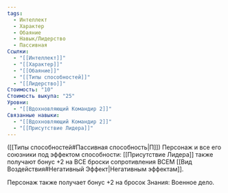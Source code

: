 ```yaml
---
tags:
  - Интеллект
  - Характер
  - Обаяние
  - Навык/Лидерство
  - Пассивная
Ссылки:
  - "[[Интеллект]]"
  - "[[Характер]]"
  - "[[Обаяние]]"
  - "[[Типы способностей]]"
  - "[[Лидерство]]"
Стоимость: "10"
Стоимость выкупа: "25"
Уровни:
  - "[[Вдохновляющий Командир 2]]"
Связанные навыки:
  - "[[Вдохновляющий Командир 2]]"
  - "[[Присутствие Лидера]]"
---
```

([[Типы способностей#Пассивная способность|П]]) Персонаж и все его союзники под эффектом способности: [[Присутствие Лидера]] также получают бонус +2 на ВСЕ броски сопротивления ВСЕМ [[Вид Воздействия#Негативный Эффект|Негативным эффектам]]. 

Персонаж также получает бонус +2 на бросок Знания: Военное дело. 